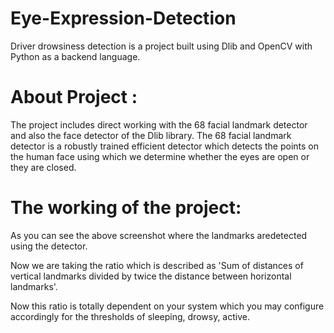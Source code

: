 # Eye-Expression-Detection
Driver drowsiness detection is a project built using Dlib and OpenCV with Python as a backend language.

# About Project :
The project includes direct working with the 68 facial landmark detector and also the face detector of the Dlib library. The 68 facial landmark detector is a robustly trained efficient detector which detects the points on the human face using which we determine whether the eyes are open or they are closed.

# The working of the project:
As you can see the above screenshot where the landmarks aredetected using the detector.

Now we are taking the ratio which is described as 'Sum of distances of vertical landmarks divided by twice the distance between horizontal landmarks'.

Now this ratio is totally dependent on your system which you may configure accordingly for the thresholds of sleeping, drowsy, active.
